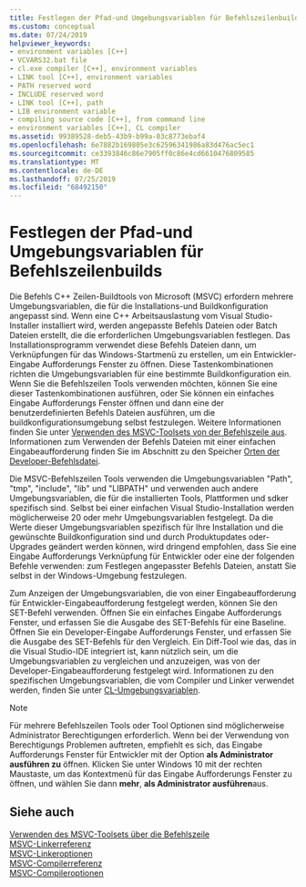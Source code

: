 ```yaml
---
title: Festlegen der Pfad-und Umgebungsvariablen für Befehlszeilenbuilds
ms.custom: conceptual
ms.date: 07/24/2019
helpviewer_keywords:
- environment variables [C++]
- VCVARS32.bat file
- cl.exe compiler [C++], environment variables
- LINK tool [C++], environment variables
- PATH reserved word
- INCLUDE reserved word
- LINK tool [C++], path
- LIB environment variable
- compiling source code [C++], from command line
- environment variables [C++], CL compiler
ms.assetid: 99389528-deb5-43b9-b99a-03c8773ebaf4
ms.openlocfilehash: 6e7882b169805e3c62596341986a83d476ac5ec1
ms.sourcegitcommit: ce3393846c86e7905ff0c86e4cd6610476809585
ms.translationtype: MT
ms.contentlocale: de-DE
ms.lasthandoff: 07/25/2019
ms.locfileid: "68492150"
---
```

# <a name="set-the-path-and-environment-variables-for-command-line-builds"></a>Festlegen der Pfad-und Umgebungsvariablen für Befehlszeilenbuilds

Die Befehls C++ Zeilen-Buildtools von Microsoft (MSVC) erfordern mehrere Umgebungsvariablen, die für die Installations-und Buildkonfiguration angepasst sind. Wenn eine C++ Arbeitsauslastung vom Visual Studio-Installer installiert wird, werden angepasste Befehls Dateien oder Batch Dateien erstellt, die die erforderlichen Umgebungsvariablen festlegen. Das Installationsprogramm verwendet diese Befehls Dateien dann, um Verknüpfungen für das Windows-Startmenü zu erstellen, um ein Entwickler-Eingabe Aufforderungs Fenster zu öffnen. Diese Tastenkombinationen richten die Umgebungsvariablen für eine bestimmte Buildkonfiguration ein. Wenn Sie die Befehlszeilen Tools verwenden möchten, können Sie eine dieser Tastenkombinationen ausführen, oder Sie können ein einfaches Eingabe Aufforderungs Fenster öffnen und dann eine der benutzerdefinierten Befehls Dateien ausführen, um die buildkonfigurationsumgebung selbst festzulegen. Weitere Informationen finden Sie unter [Verwenden des MSVC-Toolsets von der Befehlszeile aus](building-on-the-command-line.md). Informationen zum Verwenden der Befehls Dateien mit einer einfachen Eingabeaufforderung finden Sie im Abschnitt zu den Speicher [Orten der Developer-Befehlsdatei](building-on-the-command-line.md#developer_command_file_locations).

Die MSVC-Befehlszeilen Tools verwenden die Umgebungsvariablen "Path", "tmp", "include", "lib" und "LIBPATH" und verwenden auch andere Umgebungsvariablen, die für die installierten Tools, Plattformen und sdker spezifisch sind. Selbst bei einer einfachen Visual Studio-Installation werden möglicherweise 20 oder mehr Umgebungsvariablen festgelegt. Da die Werte dieser Umgebungsvariablen spezifisch für Ihre Installation und die gewünschte Buildkonfiguration sind und durch Produktupdates oder-Upgrades geändert werden können, wird dringend empfohlen, dass Sie eine Eingabe Aufforderungs Verknüpfung für Entwickler oder eine der folgenden Befehle verwenden: zum Festlegen angepasster Befehls Dateien, anstatt Sie selbst in der Windows-Umgebung festzulegen.

Zum Anzeigen der Umgebungsvariablen, die von einer Eingabeaufforderung für Entwickler-Eingabeaufforderung festgelegt werden, können Sie den SET-Befehl verwenden. Öffnen Sie ein einfaches Eingabe Aufforderungs Fenster, und erfassen Sie die Ausgabe des SET-Befehls für eine Baseline. Öffnen Sie ein Developer-Eingabe Aufforderungs Fenster, und erfassen Sie die Ausgabe des SET-Befehls für den Vergleich. Ein Diff-Tool wie das, das in die Visual Studio-IDE integriert ist, kann nützlich sein, um die Umgebungsvariablen zu vergleichen und anzuzeigen, was von der Developer-Eingabeaufforderung festgelegt wird. Informationen zu den spezifischen Umgebungsvariablen, die vom Compiler und Linker verwendet werden, finden Sie unter [CL-Umgebungsvariablen](reference/cl-environment-variables.md).

> [!NOTE]
>  Für mehrere Befehlszeilen Tools oder Tool Optionen sind möglicherweise Administrator Berechtigungen erforderlich. Wenn bei der Verwendung von Berechtigungs Problemen auftreten, empfiehlt es sich, das Eingabe Aufforderungs Fenster für Entwickler mit der Option **als Administrator ausführen zu** öffnen. Klicken Sie unter Windows 10 mit der rechten Maustaste, um das Kontextmenü für das Eingabe Aufforderungs Fenster zu öffnen, und wählen Sie dann **mehr**, **als Administrator ausführen**aus.

## <a name="see-also"></a>Siehe auch

[Verwenden des MSVC-Toolsets über die Befehlszeile](building-on-the-command-line.md)<br/>
[MSVC-Linkerreferenz](reference/linking.md)<br/>
[MSVC-Linkeroptionen](reference/linker-options.md)<br/>
[MSVC-Compilerreferenz](reference/compiling-a-c-cpp-program.md)<br/>
[MSVC-Compileroptionen](reference/compiler-options.md)
